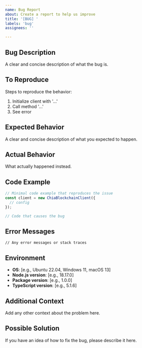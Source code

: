 ```yaml
---
name: Bug Report
about: Create a report to help us improve
title: '[BUG] '
labels: 'bug'
assignees: ''

---
```


## Bug Description

A clear and concise description of what the bug is.

## To Reproduce

Steps to reproduce the behavior:
1. Initialize client with '...'
2. Call method '...'
3. See error

## Expected Behavior

A clear and concise description of what you expected to happen.

## Actual Behavior

What actually happened instead.

## Code Example

```typescript
// Minimal code example that reproduces the issue
const client = new ChiaBlockchainClient({
  // config
});

// Code that causes the bug
```

## Error Messages

```
// Any error messages or stack traces
```

## Environment

- **OS**: [e.g., Ubuntu 22.04, Windows 11, macOS 13]
- **Node.js version**: [e.g., 18.17.0]
- **Package version**: [e.g., 1.0.0]
- **TypeScript version**: [e.g., 5.1.6]

## Additional Context

Add any other context about the problem here.

## Possible Solution

If you have an idea of how to fix the bug, please describe it here.